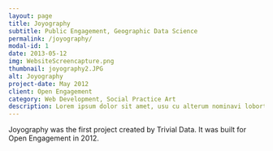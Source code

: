 ```yaml
---
layout: page
title: Joyography
subtitle: Public Engagement, Geographic Data Science
permalink: /joyography/
modal-id: 1
date: 2013-05-12
img: WebsiteScreencapture.png
thumbnail: joyography2.JPG
alt: Joyography
project-date: May 2012
client: Open Engagement
category: Web Development, Social Practice Art
description: Lorem ipsum dolor sit amet, usu cu alterum nominavi lobortis. At duo novum diceret. Tantas apeirian vix et, usu sanctus postulant inciderint ut, populo diceret necessitatibus in vim. Cu eum dicam feugiat noluisse.
---
```


Joyography was the first project created by Trivial Data. It was built for Open Engagement in 2012.
